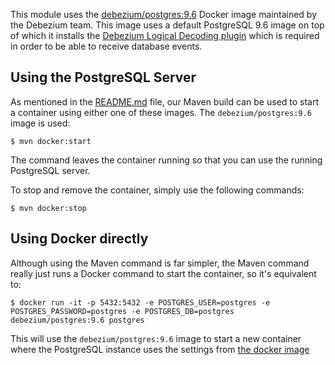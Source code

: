 This module uses the [debezium/postgres:9.6](https://github.com/debezium/docker-images/tree/main/postgres/9.6) Docker image maintained by the Debezium team. This image uses a default PostgreSQL 9.6 image on top of which it installs the [Debezium Logical Decoding plugin](https://github.com/debezium/postgres-decoderbufs) which is required in order to be able to receive database events.  

## Using the PostgreSQL Server

As mentioned in the [README.md]() file, our Maven build can be used to start a container using either one of these images. The `debezium/postgres:9.6` image is used:

    $ mvn docker:start

The command leaves the container running so that you can use the running PostgreSQL server.

To stop and remove the container, simply use the following commands:

    $ mvn docker:stop

## Using Docker directly

Although using the Maven command is far simpler, the Maven command really just runs a Docker command to start the container, so it's equivalent to:

    $ docker run -it -p 5432:5432 -e POSTGRES_USER=postgres -e POSTGRES_PASSWORD=postgres -e POSTGRES_DB=postgres debezium/postgres:9.6 postgres

This will use the `debezium/postgres:9.6` image to start a new container where the PostgreSQL instance uses the settings from [the docker image](https://github.com/debezium/docker-images/blob/main/postgres/9.6/postgresql.conf.sample) 